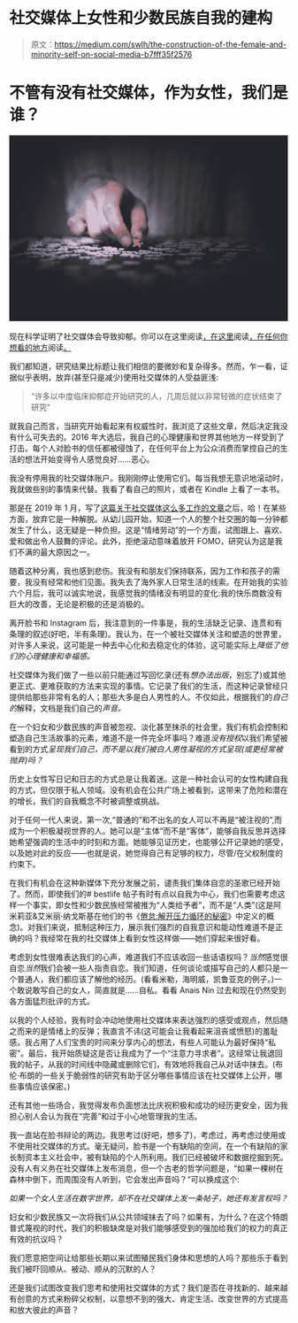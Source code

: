 # 社交媒体上女性和少数民族自我的建构

> 原文：<https://medium.com/swlh/the-construction-of-the-female-and-minority-self-on-social-media-b7fff35f2576>

# 不管有没有社交媒体，作为女性，我们是谁？

![](img/38909b1fd2aae1f6570a72d26db6200b.png)

现在科学证明了社交媒体会导致抑郁。你可以在这里阅读[，在这里](https://hbr.org/2017/04/a-new-more-rigorous-study-confirms-the-more-you-use-facebook-the-worse-you-feel)阅读[，在任何你想看的地方](https://www.msn.com/en-xl/northamerica/tech-science/for-the-first-time-researchers-say-facebook-can-cause-depression/ar-BBPOHYS)阅读[。](https://www.bloomberg.com/opinion/articles/2019-02-04/facebook-may-contribute-to-depression-nyu-study-shows)

我们都知道，研究结果比标题让我们相信的要微妙和复杂得多。然而，乍一看，证据似乎表明，放弃(甚至只是减少)使用社交媒体的人受益匪浅:

> “许多以中度临床抑郁症开始研究的人，几周后就以非常轻微的症状结束了研究”

就我自己而言，当研究开始看起来有权威性时，我浏览了这些文章，然后决定我没有什么可失去的。2016 年大选后，我自己的心理健康和世界其他地方一样受到了打击。每个人对脸书的信任都被侵蚀了，在任何平台上为公众消费而掌控自己的生活的想法开始变得令人感觉良好……恶心。

我没有停用我的社交媒体账户。我刚刚停止使用它们。每当我想无意识地滚动时，我就做些别的事情来代替。我看了看自己的照片，或者在 Kindle 上看了一本书。

那是在 2019 年 1 月，写了[这篇关于社交媒体这么多工作的文章](/@annalgrace/its-all-just-noise-really-on-social-media-burnout-a16177fdc3be)之后，哈！在某些方面，放弃它是一种解脱。从幼儿园开始，知道一个人的整个社交圈的每一分钟都发生了什么，这无疑是一种负担。这是“情绪劳动”的一个方面，试图跟上、喜欢、爱和做出令人鼓舞的评论。此外，拒绝滚动意味着放开 FOMO，研究认为这是我们不满的最大原因之一。

随着这种分离，我也感到悲伤。我没有和朋友们保持联系，因为工作和孩子的需要，我没有经常和他们见面。我失去了海外家人日常生活的线索。在开始我的实验六个月后，我可以诚实地说，我感觉我的情绪没有明显的变化:我的快乐商数没有巨大的改善，无论是积极的还是消极的。

离开脸书和 Instagram 后，我注意到的一件事是，我的生活缺乏记录、连贯和有条理的叙述(好吧，半有条理)。我认为，在一个被社交媒体关注和塑造的世界里，对许多人来说，这可能是一种去中心化和去稳定化的体验，这可能实际上*降低了他们的心理健康和幸福感。*

社交媒体为我们做了一些以前只能通过写回忆录(还有*想办法出版*，别忘了)或其他更正式、更难获取的方法来实现的事情。它记录了我们的生活，而这种记录曾经只提供给那些非常有名的人；那些大多是白人男性的人。不仅如此，根据我们的*自己的*解释，文档是我们自己的*声音。*

在一个妇女和少数民族的声音被忽视、淡化甚至抹杀的社会里，我们有机会控制和塑造自己生活故事的元素，难道不是一件完全坏事吗？难道*没有授权*以我们希望被看到的方式*呈现我们自己，而不是以我们被白人男性凝视的方式呈现(或更经常被抛弃)吗？*

历史上女性写日记和日志的方式总是让我着迷。这是一种社会认可的女性构建自我的方式，但仅限于私人领域。没有机会在公共广场上被看到，这带来了危险和潜在的增长，我们的自我概念不时被调整或挑战。

对于任何一代人来说，第一次,“普通的”和不出名的女人可以不再是“被注视的”,而成为一个积极凝视世界的人。她可以是“主体”而不是“客体”，能够自我反思并选择她希望强调的生活中的时刻和方面。她能够见证历史，也能够公开记录她的感受，以及她对此的反应——也就是说，她觉得自己有足够的权力，尽管/在父权制度的约束下。

在我们有机会在这种新媒体下充分发展之前，谴责我们集体自恋的圣歌已经开始了。然而，即使我们的# bestlife 帖子有时有点以自我为中心，我们也需要考虑这样一个事实，即女性和少数民族经常被推为“人类给予者”，而不是“人类”(这是阿米莉亚&艾米丽·纳戈斯基在他们的书《[倦怠:解开压力循环的秘密](https://www.amazon.com/Burnout-Secret-Unlocking-Stress-Cycle-ebook/dp/B07DT4GW16/ref=sr_1_3?keywords=burnout&qid=1562804299&s=gateway&sr=8-3)》中定义的概念)。对我们来说，抵制这种压力，展示我们强烈的自我意识和能动性难道不是正确的吗？我经常在我的社交媒体上看到女性这样做——她们穿起来很好看。

考虑到女性很难表达我们的心声，难道我们不应该收回一些话语权吗？*当然*感觉很自恋*当然*我们会被一些人指责自恋。我们知道，任何谈论或描写自己的人都只是一个普通人，我们都应该了解他的经历。(看看米勒，海明威，凯鲁亚克的例子。)一个敢说敢写自己的女人，简直就是……自私。看看 Anais Nin 过去和现在仍然受到各方面猛烈批评的方式。

以我的个人经验，我有时会冲动地使用社交媒体来表达强烈的感受或观点，然后随之而来的是情绪上的反弹；我直言不讳(这可能会让我看起来沮丧或愤怒)的羞耻感。我占用了人们宝贵的时间来分享内心的想法，有些人可能认为最好保持“私密”。最后，我开始质疑这是否让我成为了一个“注意力寻求者”。这经常让我退回我的帖子，从我的时间线中隐藏或删除它们，有效地将我自己从对话中抹去。(布伦·布朗的一些关于脆弱性的研究有助于区分哪些事情应该在社交媒体上公开，哪些事情应该保密。)

还有其他一些场合，我觉得发布负面想法比庆祝积极和成功的经历更安全，因为我担心别人会认为我在“完善”和过于小心地管理我的生活。

我一直站在脸书辩论的两边。我思考过(好吧，想多了)，考虑过，再考虑过使用或不使用社交媒体的方式。毫无疑问，脸书是一个有缺陷的空间，在一个有缺陷的家长制资本主义社会中，被有缺陷的个人所利用。我们已经被破坏和数据挖掘到死。没有人有义务在社交媒体上发布消息，但一个古老的哲学问题是，“如果一棵树在森林中倒下，而周围没有人听到，它会发出声音吗？“可以换成这个:

*如果一个女人生活在数字世界，却不在社交媒体上发一条帖子，她还有发言权吗？*

妇女和少数民族又一次将我们从公共领域抹去了吗？如果有，为什么？在这个特朗普式蔑视的时代，我们的积极缺席是对我们能够感受到的强加给我们的权力的真正有效的抗议吗？

我们愿意把空间让给那些长期以来试图殖民我们身体和思想的人吗？那些乐于看到我们被吓回顺从、被动、顺从的沉默的人？

还是我们试图改变我们思考和使用社交媒体的方式？我们是否在寻找新的、越来越有创意的方式来粉碎父权制，以意想不到的强大、肯定生活、改变世界的方式提高和放大彼此的声音？